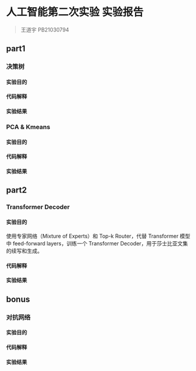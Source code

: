 # 人工智能第二次实验 实验报告

> 王道宇  PB21030794

## part1

### 决策树

#### 实验目的



#### 代码解释



#### 实验结果

### PCA & Kmeans

#### 实验目的



#### 代码解释



#### 实验结果

## part2

### Transformer Decoder

#### 实验目的

使用专家网络（Mixture of Experts）和 Top-k Router，代替 Transformer 模型中 feed-forward layers，训练一个 Transformer Decoder，用于莎士比亚文集的续写和生成。

#### 代码解释



#### 实验结果

## bonus

### 对抗网络 

#### 实验目的



#### 代码解释



#### 实验结果